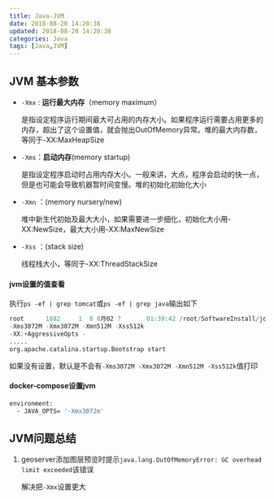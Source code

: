```yaml
---
title: Java-JVM
date: 2018-08-20 14:20:38
updated: 2018-08-20 14:20:38
categories: Java
tags: [Java,JVM]
---
```


## JVM 基本参数

* `-Xmx`  : **运行最大内存**（memory maximum）

  是指设定程序运行期间最大可占用的内存大小。如果程序运行需要占用更多的内存，超出了这个设置值，就会抛出OutOfMemory异常。堆的最大内存数，等同于-XX:MaxHeapSize

* `-Xms`：**启动内存**(memory startup)

  是指设定程序启动时占用内存大小。一般来讲，大点，程序会启动的快一点，但是也可能会导致机器暂时间变慢。堆的初始化初始化大小

* `-Xmn` ：(memory nursery/new)

  堆中新生代初始及最大大小，如果需要进一步细化，初始化大小用-XX:NewSize，最大大小用-XX:MaxNewSize

* `-Xss` ：(stack size)

  线程栈大小，等同于-XX:ThreadStackSize

#### jvm设置的值查看

执行`ps -ef | grep tomcat`或`ps -ef | grep java`输出如下

```verilog
root      1882     1  0 8月02 ?       01:39:42 /root/SoftwareInstall/jdk/bin/java -Djava.util.logging.config.file=/usr/local/tomcat-geoserver/conf/logging.properties -Djava.util.logging.manager=org.apache.juli.ClassLoaderLogManager -server 
-Xms3072M -Xmx3072M -Xmn512M -Xss512k 
-XX:+AggressiveOpts -
.....    
org.apache.catalina.startup.Bootstrap start
```

如果没有设置，默认是不会有`-Xms3072M -Xmx3072M -Xmn512M -Xss512k`值打印

#### docker-compose设置jvm

```dockerfile
environment:
  - JAVA_OPTS= '-Xmx3072m' 
```

## JVM问题总结

1. geoserver添加图层预览时提示`java.lang.OutOfMemoryError: GC overhead limit exceeded`该错误

   解决把`-Xmx`设置更大